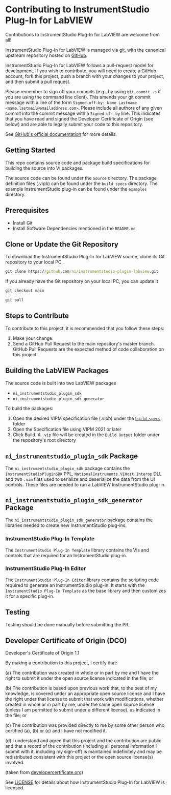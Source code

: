 # Contributing to InstrumentStudio Plug-In for LabVIEW

Contributions to InstrumentStudio Plug-In for LabVIEW are welcome from all!

InstrumentStudio Plug-In for LabVIEW is managed via [git](https://git-scm.com),
with the canonical upstream repository hosted on
[GitHub](https://github.com/ni/instrumentstudio-plugin-labview).

InstrumentStudio Plug-In for LabVIEW follows a pull-request model for
development. If you wish to contribute, you will need to create a GitHub
account, fork this project, push a branch with your changes to your project, and
then submit a pull request.

Please remember to sign off your commits (e.g., by using `git commit -s` if you
are using the command line client). This amends your git commit message with a line
of the form `Signed-off-by: Name Lastname <name.lastmail@emailaddress.com>`. Please
include all authors of any given commit into the commit message with a
`Signed-off-by` line. This indicates that you have read and signed the Developer
Certificate of Origin (see below) and are able to legally submit your code to
this repository.

See [GitHub's official documentation](https://help.github.com/articles/using-pull-requests/) for more details.

## Getting Started

This repo contains source code and package build specifications for building the
source into VI packages.

The source code can be found under the `Source` directory. The package
definition files (.vipb) can be found under the `build specs` directory. The
example InstrumentStudio plug-in can be found under the `examples` directory.

## Prerequisites

- Install Git
- Install Software Dependencies mentioned in the `README.md`

## Clone or Update the Git Repository

To download the InstrumentStudio Plug-In for LabVIEW source, clone its Git
repository to your local PC.

```cmd
git clone https://github.com/ni/instrumentstudio-plugin-labview.git
```

If you already have the Git repository on your local PC, you can update it

```cmd
git checkout main

git pull
```

## Steps to Contribute

To contribute to this project, it is recommended that you follow these steps:

1. Make your change.
2. Send a GitHub Pull Request to the main repository's master branch. GitHub
   Pull Requests are the expected method of code collaboration on this project.

## Building the LabVIEW Packages

The source code is built into two LabVIEW packages

- `ni_instrumentstudio_plugin_sdk`
- `ni_instrumentstudio_plugin_sdk_generator`

To build the packages:

1. Open the desired VIPM specification file (.vipb) under the [`build
   specs`](https://github.com/ni/instrumentstudio-plugin-labview/tree/main/build%20specs)
   folder
2. Open the Specification file using VIPM 2021 or later
3. Click Build. A `.vip` file will be created in the `Build Output` folder under
   the repository's root directory

## `ni_instrumentstudio_plugin_sdk` Package

The `ni_instrumentstudio_plugin_sdk` package contains the
`InstrumentStudioPluginSDK` PPL, `NationalInstruments.VIHost.Interop` DLL and
two `.vim` files used to serialize and deserialize the data from the UI
controls. These files are needed to run a LabVIEW InstrumentStudio plug-in.

## `ni_instrumentstudio_plugin_sdk_generator` Package

The `ni_instrumentstudio_plugin_sdk_generator` package contains the libraries
needed to create new InstrumentStudio plug-ins.

### InstrumentStudio Plug-In Template

The `InstrumentStudio Plug-In Template` library contains the VIs and controls
that are required for an InstrumentStudio plug-in.

### InstrumentStudio Plug-In Editor

The `InstrumentStudio Plug-In Editor` library contains the scripting code
required to generate an InstrumentStudio plug-in. It starts with the
`InstrumentStudio Plug-In Template` as the base library and then customizes it
for a specific plug-in.

## Testing

Testing should be done manually before submitting the PR.

## Developer Certificate of Origin (DCO)

   Developer's Certificate of Origin 1.1

   By making a contribution to this project, I certify that:

   (a) The contribution was created in whole or in part by me and I
       have the right to submit it under the open source license
       indicated in the file; or

   (b) The contribution is based upon previous work that, to the best
       of my knowledge, is covered under an appropriate open source
       license and I have the right under that license to submit that
       work with modifications, whether created in whole or in part
       by me, under the same open source license (unless I am
       permitted to submit under a different license), as indicated
       in the file; or

   (c) The contribution was provided directly to me by some other
       person who certified (a), (b) or (c) and I have not modified
       it.

   (d) I understand and agree that this project and the contribution
       are public and that a record of the contribution (including all
       personal information I submit with it, including my sign-off) is
       maintained indefinitely and may be redistributed consistent with
       this project or the open source license(s) involved.

(taken from [developercertificate.org](https://developercertificate.org/))

See [LICENSE](https://github.com/ni/instrumentstudio-plugin-labview/blob/main/LICENSE)
for details about how InstrumentStudio Plug-In for LabVIEW is licensed.

